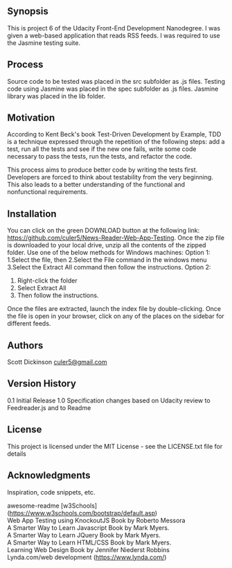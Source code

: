 ## Synopsis

This is project 6 of the Udacity Front-End Development Nanodegree. I was given a web-based application that reads RSS feeds. I was required to use the Jasmine testing suite.
## Process

Source code to be tested was placed in the src subfolder as .js files. Testing code using Jasmine was placed in the spec subfolder as .js files. Jasmine library was placed in the lib folder.

## Motivation

According to Kent Beck's book Test-Driven Development by Example, TDD is a technique expressed through the repetition of the following steps: add a test, run all the tests and see if the new one fails, write some code necessary to pass the tests, run the tests, and refactor the code.

This process aims to produce better code by writing the tests first. Developers are forced to think about testability from the very beginning. This also leads to a better understanding of the functional and nonfunctional requirements.

## Installation

You can click on the green DOWNLOAD button at the following link: https://github.com/culer5/News-Reader-Web-App-Testing. Once the zip file is downloaded to your local drive, unzip all the contents of the zipped folder. Use one of the below methods for Windows machines: Option 1: 
  1.Select the file, then 
  2.Select the File command in the windows menu
  3.Select the  Extract All command then follow the instructions. 
Option 2: 
  1. Right-click the folder 
  2. Select Extract All 
  3. Then follow the instructions.

Once the files are extracted, launch the index file by double-clicking. Once the file is open in your browser, click on any of the places on the sidebar for different feeds. 



## Authors
Scott Dickinson culer5@gmail.com

## Version History
0.1
Initial Release
1.0
Specification changes based on Udacity review to Feedreader.js and to Readme

## License
This project is licensed under the MIT License - see the LICENSE.txt file for details

## Acknowledgments
Inspiration, code snippets, etc.

awesome-readme
[w3Schools] (https://www.w3schools.com/bootstrap/default.asp)  
Web App Testing using KnockoutJS Book by Roberto Messora  
A Smarter Way to Learn Javascript Book by Mark Myers.  
A Smarter Way to Learn JQuery Book by Mark Myers.  
A Smarter Way to Learn HTML/CSS Book by Mark Myers.  
Learning Web Design Book by Jennifer Niederst Robbins  
Lynda.com/web development (https://www.lynda.com/)  
